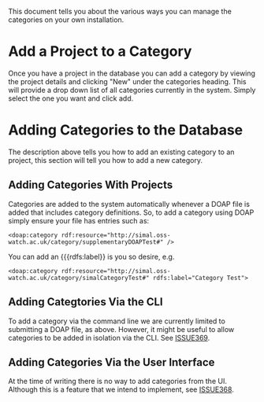 This document tells you about the various ways you can manage the categories on your own installation.

# Add a Project to a Category #

Once you have a project in the database you can add a category by viewing the project details and clicking "New" under the categories heading. This will provide a drop down list of all categories currently in the system. Simply select the one you want and click add.

# Adding Categories to the Database #

The description above tells you how to add an existing category to an project, this section will tell you how to add a new category.

## Adding Categories With Projects ##

Categories are added to the system automatically whenever a DOAP file is added that includes category definitions. So, to add a category using DOAP simply ensure your file has entries such as:

```
<doap:category rdf:resource="http://simal.oss-watch.ac.uk/category/supplementaryDOAPTest#" />
```

You can add an {{{rdfs:label}} is you so desire, e.g.

```
<doap:category rdf:resource="http://simal.oss-watch.ac.uk/category/simalCategoryTest#" rdfs:label="Category Test">
```

## Adding Categtories Via the CLI ##

To add a category via the command line we are currently limited to submitting a DOAP file, as above. However, it might be useful to allow categories to be added in isolation via the CLI. See [ISSUE369](https://code.google.com/p/simal/issues/detail?id=369).

## Adding Categories Via the User Interface ##

At the time of writing there is no way to add categories from the UI. Although this is a feature that we intend to implement, see [ISSUE368](https://code.google.com/p/simal/issues/detail?id=368).